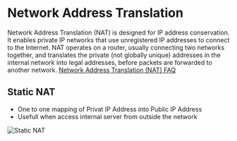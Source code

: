 # Network Address Translation

Network Address Translation (NAT) is designed for IP address conservation. It enables private IP networks that use unregistered IP addresses to connect to the Internet. NAT operates on a router, usually connecting two networks together, and translates the private (not globally unique) addresses in the internal network into legal addresses, before packets are forwarded to another network.
[Network Address Translation (NAT) FAQ](https://www.cisco.com/c/en/us/support/docs/ip/network-address-translation-nat/26704-nat-faq-00.html)

## Static NAT

* One to one mapping of Privat IP Address into Public IP Address
* Usefull when access internal server from outside the network

![Static NAT](https://github.com/sydasif/networking-stuff/blob/master/networking/NAT/static-nat.png)
